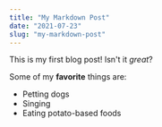 ```yaml
---
title: "My Markdown Post"
date: "2021-07-23"
slug: "my-markdown-post"
---
```


This is my first blog post! Isn't it *great*?

Some of my **favorite** things are:

* Petting dogs
* Singing
* Eating potato-based foods